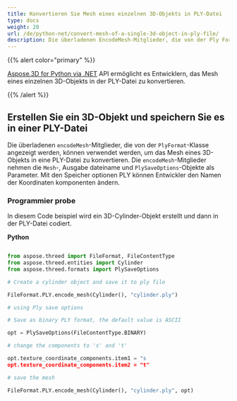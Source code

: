 ```yaml
---
title: Konvertieren Sie Mesh eines einzelnen 3D-Objekts in PLY-Datei
type: docs
weight: 20
url: /de/python-net/convert-mesh-of-a-single-3d-object-in-ply-file/
description: Die überladenen EncodeMesh-Mitglieder, die von der Ply Format-Klasse freigelegt werden, können verwendet werden, um das Mesh eines 3D-Objekts in eine PLY-Datei zu konvertieren. Die EncodeMesh-Mitglieder verwenden die Objekte Mesh, Ausgabe dateiname und PlySaveOptions als Parameter. Mit den Speicher optionen PLY können Entwickler den Namen der Koordinaten komponenten ändern.
---
```

{{% alert color="primary" %}}

[Aspose.3D for Python via .NET](https://products.aspose.com/3d/python-net/) API ermöglicht es Entwicklern, das Mesh eines einzelnen 3D-Objekts in der PLY-Datei zu konvertieren.

{{% /alert %}}
##  **Erstellen Sie ein 3D-Objekt und speichern Sie es in einer PLY-Datei**
Die überladenen `encodeMesh`-Mitglieder, die von der `PlyFormat`-Klasse angezeigt werden, können verwendet werden, um das Mesh eines 3D-Objekts in eine PLY-Datei zu konvertieren. Die `encodeMesh`-Mitglieder nehmen die `Mesh`-, Ausgabe dateiname und `PlySaveOptions`-Objekte als Parameter. Mit den Speicher optionen PLY können Entwickler den Namen der Koordinaten komponenten ändern.
###  **Programmier probe**
In diesem Code beispiel wird ein 3D-Cylinder-Objekt erstellt und dann in der PLY-Datei codiert.

**Python**

```py

from aspose.threed import FileFormat, FileContentType
from aspose.threed.entities import Cylinder
from aspose.threed.formats import PlySaveOptions

# Create a cylinder object and save it to ply file

FileFormat.PLY.encode_mesh(Cylinder(), "cylinder.ply")

# using Ply save options

# Save as binary PLY format, the default value is ASCII

opt = PlySaveOptions(FileContentType.BINARY)

# change the components to 's' and 't'

opt.texture_coordinate_components.item1 = "s
opt.texture_coordinate_components.item2 = "t"

# save the mesh

FileFormat.PLY.encode_mesh(Cylinder(), "cylinder.ply", opt)

```
